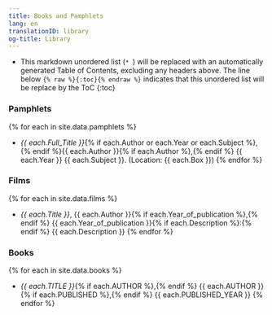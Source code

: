 ```yaml
---
title: Books and Pamphlets
lang: en
translationID: library
og-title: Library
---
```

* This markdown unordered list (```* ```) will be replaced with an automatically generated Table of Contents, excluding any headers above. The line below ```{% raw %}{:toc}{% endraw %}``` indicates that this unordered list will be replace by the ToC 
{:toc}

### Pamphlets
{% for each in site.data.pamphlets %}
* _{{ each.Full_Title }}_{% if each.Author or each.Year or each.Subject %}, {% endif  %}{{ each.Author }}{% if each.Author  %},{% endif %} {{ each.Year }}  {{ each.Subject }}. (Location: {{ each.Box }})
{% endfor %}
### Films
{% for each in site.data.films %}
* _{{ each.Title }}_, {{ each.Author }}{% if each.Year_of_publication %},{% endif %} {{ each.Year_of_publication }}{% if each.Description %}:{% endif %} {{ each.Description }}
{% endfor %}
### Books
{% for each in site.data.books %}
* _{{ each.TITLE }}_{% if each.AUTHOR %},{% endif %} {{ each.AUTHOR }}{% if each.PUBLISHED %},{% endif %} {{ each.PUBLISHED_YEAR }}
{% endfor %}
